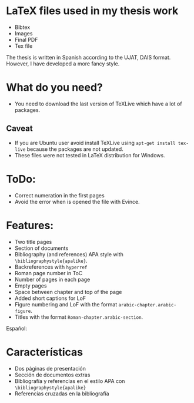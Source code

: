 
# LaTeX files used in my thesis work

- Bibtex
- Images
- Final PDF
- Tex file

The thesis is written in Spanish according to the UJAT, DAIS format. However, I
have developed a more fancy style.

# What do you need?

+ You need to download the last version of TeXLive which have a lot of packages.

## Caveat

- If you are Ubuntu user avoid install TeXLive using `apt-get install tex-live`
  because the packages are not updated.
- These files were not tested in LaTeX distribution for Windows.

# ToDo:

- Correct numeration in the first pages
- Avoid the error when is opened the file with Evince.

# Features:

- Two title pages 
- Section of documents
- Bibliography (and references) APA style with `\bibliographystyle{apalike}`.
- Backreferences with `hyperref` 
- Roman page number in ToC
- Number of pages in each page
- Empty pages
- Space between chapter and top of the page
- Added short captions for LoF
- Figure numbering and LoF with the format `arabic-chapter.arabic-figure`.
- Titles with the format `Roman-chapter.arabic-section`.

Español:

# Características

- Dos páginas de presentación
- Sección de documentos extras
- Bibliografía y referencias en el estilo APA con `\bibliographystyle{apalike}`
- Referencias cruzadas en la bibliografía

